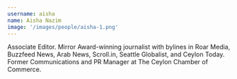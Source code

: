 ```yaml
---
username: aisha
name: Aisha Nazim
image: '/images/people/aisha-1.png'
---
```

Associate Editor. Mirror Award-winning journalist with bylines in Roar Media, Buzzfeed News, Arab News, Scroll.in, Seattle Globalist, and Ceylon Today. Former Communications and PR Manager at The Ceylon Chamber of Commerce.
